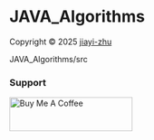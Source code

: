 # JAVA_Algorithms

<p> Copyright © 2025 <a href="https://github.com/zhu7055">jiayi-zhu</a></p>

<p>JAVA_Algorithms/src</p>

<h3 align=left>Support</h3>
<a href="https://www.buymeacoffee.com/zhuj70553" target="_blank"><img src="https://cdn.buymeacoffee.com/buttons/v2/default-yellow.png" alt="Buy Me A Coffee" style="height: 60px !important;width: 217px !important;" ></a>

